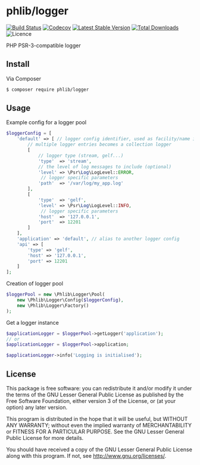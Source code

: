 # phlib/logger

[![Build Status](https://img.shields.io/travis/phlib/logger/master.svg?style=flat-square)](https://travis-ci.org/phlib/logger)
[![Codecov](https://img.shields.io/codecov/c/github/phlib/logger.svg)](https://codecov.io/gh/phlib/logger)
[![Latest Stable Version](https://img.shields.io/packagist/v/phlib/logger.svg?style=flat-square)](https://packagist.org/packages/phlib/logger)
[![Total Downloads](https://img.shields.io/packagist/dt/phlib/logger.svg?style=flat-square)](https://packagist.org/packages/phlib/logger)
![Licence](https://img.shields.io/github/license/phlib/logger.svg?style=flat-square)

PHP PSR-3-compatible logger

## Install

Via Composer

``` bash
$ composer require phlib/logger
```

## Usage

Example config for a logger pool

``` php
$loggerConfig = [
    'default' => [ // logger config identifier, used as facility/name in log messages
        // multiple logger entries becomes a collection logger
        [
            // logger type (stream, gelf...)
            'type'  => 'stream',
            // the level of log messages to include (optional)
            'level' => \Psr\Log\LogLevel::ERROR, 
             // logger specific parameters
            'path'  => '/var/log/my_app.log'
        ],
        [
            'type'  => 'gelf',                
            'level' => \Psr\Log\LogLevel::INFO,
             // logger specific parameters
            'host'  => '127.0.0.1',
            'port'  => 12201
        ]
    ],
    'application' => 'default', // alias to another logger config
    'api' => [
        'type' => 'gelf',
        'host' => '127.0.0.1',
        'port' => 12201 
    ]
];

```

Creation of logger pool

``` php
$loggerPool = new \Phlib\Logger\Pool(
    new \Phlib\Logger\Config($loggerConfig), 
    new \Phlib\Logger\Factory()
);

```

Get a logger instance
``` php
$applicationLogger = $loggerPool->getLogger('application');
// or
$applicationLogger = $loggerPool->application;

$applicationLogger->info('Logging is initialised');

```

## License

This package is free software: you can redistribute it and/or modify
it under the terms of the GNU Lesser General Public License as published by
the Free Software Foundation, either version 3 of the License, or
(at your option) any later version.

This program is distributed in the hope that it will be useful,
but WITHOUT ANY WARRANTY; without even the implied warranty of
MERCHANTABILITY or FITNESS FOR A PARTICULAR PURPOSE.  See the
GNU Lesser General Public License for more details.

You should have received a copy of the GNU Lesser General Public License
along with this program.  If not, see <http://www.gnu.org/licenses/>.
